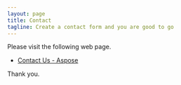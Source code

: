 ```yaml
---
layout: page
title: Contact
tagline: Create a contact form and you are good to go	
---
```


Please visit the following web page.

* [Contact Us - Aspose](https://company.aspose.com/contact)

Thank you.
